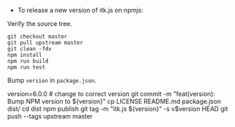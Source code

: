 - To release a new version of itk.js on npmjs:

Verify the source tree.

```
git checkout master
git pull upstream master
git clean -fdx
npm install
npm run build
npm run test
```

Bump `version` in `package.json`.

version=6.0.0 # change to correct version
git commit -m "feat(version): Bump NPM version to ${version}"
cp LICENSE README.md package.json dist/
cd dist
npm publish
git tag -m "itk.js ${version}" -s v$version HEAD
git push --tags upstream master
